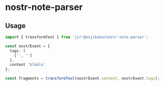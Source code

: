 # nostr-note-parser

## Usage

```ts
import { transformText } from 'jsr:@enjikaka/nostr-note-parser';

const nostrEvent = {
  tags: [
    ['', '']
  ],
  content 'blabla'
};

const fragments = transformText(nostrEvent.content, nostrEvent.tags);
```
